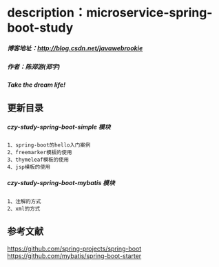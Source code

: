 # description：microservice-spring-boot-study
##### 博客地址：http://blog.csdn.net/javawebrookie
##### 作者：陈郑游(郑宇)
##### Take the dream life!



## 更新目录
##### czy-study-spring-boot-simple 模块
    1、spring-boot的hello入门案例     
    2、freemarker模板的使用   
    3、thymeleaf模板的使用    
    4、jsp模板的使用      

##### czy-study-spring-boot-mybatis 模块
    1、注解的方式
    2、xml的方式


## 参考文献
https://github.com/spring-projects/spring-boot  
https://github.com/mybatis/spring-boot-starter      
    











